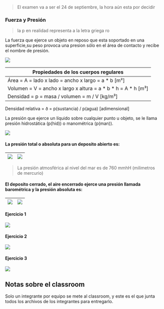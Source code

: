 > El examen va a ser el 24 de septiembre, la hora aún esta por decidir

### Fuerza y Presión

> la p en realidad representa a la letra griega ro

La fuerza que ejerce un objeto en reposo que esta soportado en una superficie,su peso provoca una presion sólo en el área de contacto y recibe el nombre de presión.

<img src="./img/2021-08-23-08-54.png">

Propiedades de los cuerpos regulares |
--- | 
Área = A = lado x lado = ancho x largo = a * b [m²] |
Volumen = V = ancho x largo x altura = a * b * h = A * h [m³] |
Densidad = p = masa / volumen = m / V [kg/m³] |
Densidad relativa = ð = p(sustancia) / p(agua) [adimensional]

La presión que ejerce un líquido sobre cualquier punto u objeto, se le llama presión hidrostática (p(hid)) o manométrica (p(man)).

<img src="./img/2021-08-23-09-17.png">

#### La presión total o absoluta para un deposito abierto es:

<img src="./img/2021-08-23-09-19.png"> | <img src="./img/2021-08-23-09-20.png">
--- | ---

> La presión atmosférica al nivel del mar es de 760 mmhH (milimetros de mercurio)

#### El deposito cerrado, el aire encerrado ejerce una presión llamada barométrica y la presión absoluta es:

<img src="./img/2021-08-23-09-21.png"> | <img src="./img/2021-08-23-09-22.png">
--- | ---

#### Ejercicio 1 

<img src="./img/2021-08-23-09-42.png">

#### Ejercicio 2

<img src="./img/2021-08-23-09-50.png">

#### Ejercicio 3

<img src="./img/2021-08-23-09-55.png">



## Notas sobre el classroom

Solo un integrante por equipo se mete al classroom, y este es el que junta todos los archivos de los integrantes para entregarlo.